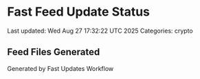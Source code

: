 # Fast Feed Update Status
Last updated: Wed Aug 27 17:32:22 UTC 2025
Categories: crypto

## Feed Files Generated

Generated by Fast Updates Workflow
